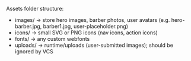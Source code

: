 Assets folder structure:

- images/    -> store hero images, barber photos, user avatars (e.g. hero-barber.jpg, barber1.jpg, user-placeholder.png)
- icons/     -> small SVG or PNG icons (nav icons, action icons)
- fonts/     -> any custom webfonts
- uploads/   -> runtime/uploads (user-submitted images); should be ignored by VCS
